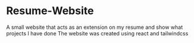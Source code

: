 # Resume-Website
A small website that acts as an extension on my resume and show what projects I have done
The website was created using react and tailwindcss
